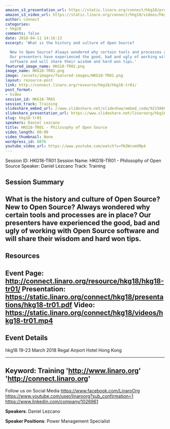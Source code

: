 ```yaml
---
amazon_s3_presentation_url: https://static.linaro.org/connect/hkg18/presentations/hkg18-tr01.pdf
amazon_s3_video_url: https://static.linaro.org/connect/hkg18/videos/hkg18-tr01.mp4
author: connect
categories:
- hkg18
comments: false
date: 2018-04-11 14:16:13
excerpt: 'What is the history and culture of Open Source?

  New to Open Source? Always wondered why certain tools and processes are in place?
  Our presenters have experienced the good, bad and ugly of working with Open Source
  software and will share their wisdom and hard won tips.'
featured_image_name: HKG18-TR01.png
image_name: HKG18-TR01.png
image: /assets/images/featured-images/HKG18-TR01.png
layout: resource-post
link: http://connect.linaro.org/resource/hkg18/hkg18-tr01/
post_format:
- Video
session_id: HKG18-TR01
session_track: Training
slideshare_embed_url: //www.slideshare.net/slideshow/embed_code/92158686
slideshare_presentation_url: https://www.slideshare.net/linaroorg/hkg18tr01-philosophy-of-open-source
slug: hkg18-tr01
speakers: Daniel Lezcano
title: HKG18-TR01 - Philosophy of Open Source
video_length: 00:00
video_thumbnail: None
wordpress_id: 8876
youtube_video_url: https://www.youtube.com/watch?v=fHJWcxmUMp4
---
```


Session ID: HKG18-TR01
Session Name: HKG18-TR01 - Philosophy of Open Source
Speaker: Daniel Lezcano
Track: Training


## Session Summary
What is the history and culture of Open Source?
New to Open Source? Always wondered why certain tools and processes are in place? Our presenters have experienced the good, bad and ugly of working with Open Source software and will share their wisdom and hard won tips.
---------------------------------------------------
## Resources
Event Page: http://connect.linaro.org/resource/hkg18/hkg18-tr01/
Presentation: https://static.linaro.org/connect/hkg18/presentations/hkg18-tr01.pdf
Video: https://static.linaro.org/connect/hkg18/videos/hkg18-tr01.mp4
 ---------------------------------------------------
## Event Details
hkg18
19-23 March 2018
Regal Airport Hotel Hong Kong

---------------------------------------------------
Keyword: Training
'http://www.linaro.org'
'http://connect.linaro.org'
---------------------------------------------------
Follow us on Social Media
https://www.facebook.com/LinaroOrg
https://www.youtube.com/user/linaroorg?sub_confirmation=1
https://www.linkedin.com/company/1026961

**Speakers**: Daniel Lezcano

**Speaker Positions**: Power Management Specialist
